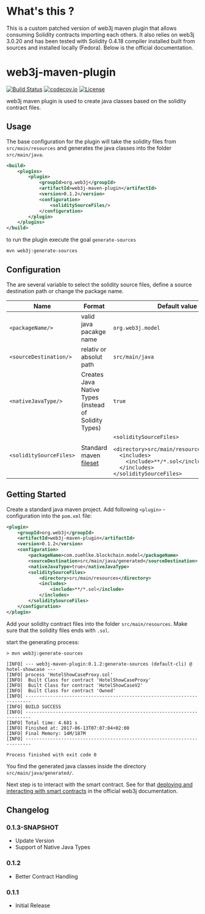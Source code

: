 # What's this ?

This is a custom patched version of web3j maven plugin that allows consuming Solidity contracts importing each others. It also relies on web3j 3.0.20 and has been tested with Solidity 0.4.18 compiler installed built from sources and installed locally (Fedora).
Below is the official documentation. 

# web3j-maven-plugin
[![Build Status](https://travis-ci.org/web3j/web3j-maven-plugin.svg?branch=master)](https://travis-ci.org/web3j/web3j-maven-plugin)
[![codecov.io](https://codecov.io/github/web3j/web3j-maven-plugin/coverage.svg?branch=master)](https://codecov.io/github/web3j/web3j-maven-plugin?branch=master)
[![License](https://img.shields.io/badge/License-Apache%202.0-blue.svg)](https://opensource.org/licenses/Apache-2.0)

web3j maven plugin is used to create java classes based on the solidity contract files.

## Usage
The base configuration for the plugin will take the solidity files from `src/main/resources` and generates the java classes into the folder `src/main/java`.

```xml
<build>
    <plugins>
        <plugin>
            <groupId>org.web3j</groupId>
            <artifactId>web3j-maven-plugin</artifactId>
            <version>0.1.2</version>
            <configuration>
                <soliditySourceFiles/>
            </configuration>
        </plugin>
    </plugins>
</build>
```

to run the plugin execute the goal `generate-sources`
```bash
mvn web3j:generate-sources
```


## Configuration
The are several variable to select the solidity source files, define a source destination path or change the package name.

| Name                   | Format                                                | Default value       |
| -----------------------|-------------------------------------------------------| --------------------|
| `<packageName/>`       | valid java pacakge name                               | `org.web3j.model`   |
| `<sourceDestination/>` | relativ or absolut path                               | `src/main/java`     |
| `<nativeJavaType/>`    | Creates Java Native Types (instead of Solidity Types) | `true`              |
| `<soliditySourceFiles>`| Standard maven [fileset](https://maven.apache.org/shared/file-management/fileset.html)  | `<soliditySourceFiles>`<br>`  <directory>src/main/resources</directory>`<br>`  <includes>`<br>`    <include>**/*.sol</include>`<br>`  </includes>`<br>`</soliditySourceFiles>`   |

## Getting Started

Create a standard java maven project. Add following `<plugin>` - configuration into the `pom.xml` file:

```xml
<plugin>
    <groupId>org.web3j</groupId>
    <artifactId>web3j-maven-plugin</artifactId>
    <version>0.1.2</version>
    <configuration>
        <packageName>com.zuehlke.blockchain.model</packageName>
        <sourceDestination>src/main/java/generated</sourceDestination>
        <nativeJavaType>true</nativeJavaType>
        <soliditySourceFiles>
            <directory>src/main/resources</directory>
            <includes>
                <include>**/*.sol</include>
            </includes>
        </soliditySourceFiles>
    </configuration>
</plugin>
```

Add your solidity contract files into the folder `src/main/resources`. Make sure that the solidity files ends with `.sol`.

start the generating process:


```
> mvn web3j:generate-sources

[INFO] --- web3j-maven-plugin:0.1.2:generate-sources (default-cli) @ hotel-showcase ---
[INFO] process 'HotelShowCaseProxy.sol'
[INFO] 	Built Class for contract 'HotelShowCaseProxy'
[INFO] 	Built Class for contract 'HotelShowCaseV2'
[INFO] 	Built Class for contract 'Owned'
[INFO] ------------------------------------------------------------------------
[INFO] BUILD SUCCESS
[INFO] ------------------------------------------------------------------------
[INFO] Total time: 4.681 s
[INFO] Finished at: 2017-06-13T07:07:04+02:00
[INFO] Final Memory: 14M/187M
[INFO] ------------------------------------------------------------------------

Process finished with exit code 0
```

You find the generated java classes inside the directory `src/main/java/generated/`.

Next step is to interact with the smart contract. See for that [deploying and interacting with smart contracts](https://web3j.readthedocs.io/en/latest/smart_contracts.html#deploying-and-interacting-with-smart-contracts) in the official web3j documentation.


## Changelog
### 0.1.3-SNAPSHOT
 * Update Version
 * Support of Native Java Types
 
### 0.1.2
 * Better Contract Handling

### 0.1.1
 * Initial Release
